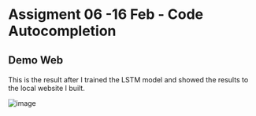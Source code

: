 # Assigment 06 -16 Feb - Code Autocompletion

## Demo Web
#### 
This is the result after I trained the LSTM model and showed the results to the local website I built.

![image](https://user-images.githubusercontent.com/74288640/221008115-41558844-d77f-4cf7-af49-485615478c05.png)



